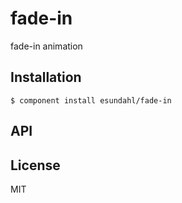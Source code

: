 
# fade-in

  fade-in animation

## Installation

    $ component install esundahl/fade-in

## API

   

## License

  MIT
